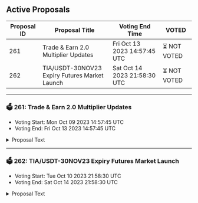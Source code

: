 ## Active Proposals

| Proposal ID | Proposal Title | Voting End Time | VOTED |
|-------------|----------------|-----------------|-------|
| 261 | Trade & Earn 2.0 Multiplier Updates | Fri Oct 13 2023 14:57:45 UTC | ⏳ NOT VOTED |
| 262 | TIA/USDT-30NOV23 Expiry Futures Market Launch | Sat Oct 14 2023 21:58:30 UTC | ⏳ NOT VOTED |

---

### 🗳 261: Trade & Earn 2.0 Multiplier Updates
- Voting Start: Mon Oct 09 2023 14:57:45 UTC
- Voting End: Fri Oct 13 2023 14:57:45 UTC

<details>
<summary>Proposal Text</summary>
 
To promote trading activity in new markets (KAVA/USDT, TIA/USDT Expiry Futures, and AXL/USDT PERP are to be launched soon pending governance), the Injective Labs team proposes boosting the T&E multipliers for the three markets listed above to 50x, while resetting the multipliers for NEOK/USDT and ORAI/USDT to 1x. This will keep the T&E multiplier boosts meaningful rather than diluting the impact of the boosts between several markets. Any markets with a non-50x boost from the legacy T&E program will also have their multipliers reset to 1x to maximize the impact of the boosts.

Action

By voting YES on this proposal, you agree to update T&E multipliers based on the description above.

By voting NO on the proposal, you do not support updating T&E multipliers based on the description above.

By voting NO WITH VETO, you find this proposal to be (1) spam, i.e., irrelevant to the Injective ecosystem, (2) disproportionately infringes on minority interests, or (3) violates or encourages violation of the rules of engagement as currently set out by Injective governance. If the number of ‘NoWithVeto’ votes is greater than a third of total votes, the proposal is rejected and the 500 INJ deposit is burned.

By voting ABSTAIN, you wish to contribute to quorum while formally declining to vote either for or against the proposal.

Disclaimer: I am a member of the Injective Labs team.
</details>

---

### 🗳 262: TIA/USDT-30NOV23 Expiry Futures Market Launch
- Voting Start: Tue Oct 10 2023 21:58:30 UTC
- Voting End: Sat Oct 14 2023 21:58:30 UTC

<details>
<summary>Proposal Text</summary>
 
To capture the attention of new and existing traders on Injective, the Injective Labs team proposes listing a pre-launch expiry futures market for TIA (Celestia). The market is currently set to expire on Nov 30, 2023. The oracle price will initially be calculated based on an 8 hour exponentially weighted moving average of the last traded prices taken each minute of the last day. When TIA officially launches, the oracle price will be set to the spot price so that upon expiry/settlement, the market converges upon the spot price.

By voting YES on this proposal, you support launching the market described above.

By voting NO on the proposal, you do not support launching the market described above.

By voting NO WITH VETO, you find this proposal to (1) be spam, i.e., irrelevant to the Injective ecosystem, (2) disproportionately infringe on minority interests, or (3) violate or encourage violation of the rules of engagement as currently set out by Injective governance. If the number of ‘NoWithVeto’ votes is greater than a third of total votes, the proposal is rejected and the 500 INJ deposit is burned.

By voting ABSTAIN, you wish to contribute to quorum but formally decline to vote either for or against the proposal.
</details>
